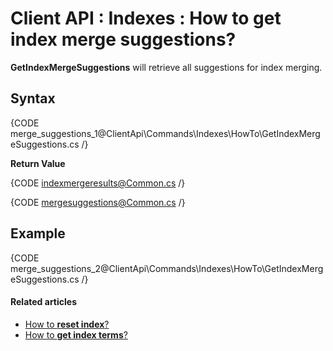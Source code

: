 # Client API : Indexes : How to get index merge suggestions?

**GetIndexMergeSuggestions** will retrieve all suggestions for index merging.

## Syntax

{CODE merge_suggestions_1@ClientApi\Commands\Indexes\HowTo\GetIndexMergeSuggestions.cs /}

**Return Value**

{CODE indexmergeresults@Common.cs /}

{CODE mergesuggestions@Common.cs /}

## Example

{CODE merge_suggestions_2@ClientApi\Commands\Indexes\HowTo\GetIndexMergeSuggestions.cs /}

#### Related articles

- [How to **reset index**?](../../../../client-api/commands/indexes/how-to/reset-index)   
- [How to **get index terms**?](../../../../client-api/commands/indexes/how-to/get-index-terms) 